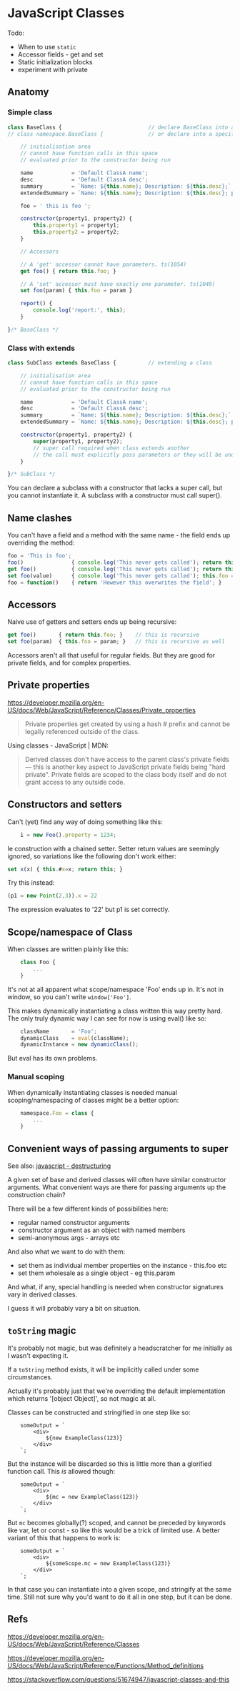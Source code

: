 JavaScript Classes
==================

Todo:
* When to use `static`
* Accessor fields - get and set
* Static initialization blocks
* experiment with private


Anatomy
-------

### Simple class

```js
class BaseClass {							// declare BaseClass into an anonymous namespace
// class namespace.BaseClass {				// or declare into a specific namespace

	// initialisation area
	// cannot have function calls in this space
	// evaluated prior to the constructor being run

	name            = 'Default ClassA name';
	desc            = 'Default ClassA desc';
	summary         = `Name: ${this.name}; Description: ${this.desc};`								 // can reference other vars declared in the initialisation area
	extendedSummary = `Name: ${this.name}; Description: ${this.desc}; property1: ${this.property1};` // property1 is undefined at this point

	foo = ' this is foo ';

	constructor(property1, property2) {
		this.property1 = property1;
		this.property2 = property2;
	}

	// Accessors

	// A 'get' accessor cannot have parameters. ts(1054)
	get foo() { return this.foo; }

	// A 'set' accessor must have exactly one parameter. ts(1049)
	set foo(param) { this.foo = param }

	report() {
		console.log('report:', this);
	}

}/* BaseClass */
```

### Class with extends

```js
class SubClass extends BaseClass {			// extending a class

	// initialisation area
	// cannot have function calls in this space
	// evaluated prior to the constructor being run

	name            = 'Default ClassA name';
	desc            = 'Default ClassA desc';
	summary         = `Name: ${this.name}; Description: ${this.desc};`								 // can reference other vars declared in the initialisation area
	extendedSummary = `Name: ${this.name}; Description: ${this.desc}; property1: ${this.property1};` // property1 is undefined at this point

	constructor(property1, property2) {
		super(property1, property2);
		// super call required when class extends another
		// the call must explicitly pass parameters or they will be undefined
	}

}/* SubClass */
```
You can declare a subclass with a constructor that lacks a super call, but you cannot instantiate it.
A subclass with a constructor must call super().



Name clashes
------------

You can't have a field and a method with the same name - the field ends up overriding the method:
```js
foo = 'This is foo';
foo()				{ console.log('This never gets called'); return this.foo; }
get foo()			{ console.log('This never gets called'); return this.foo; }
set foo(value)		{ console.log('This never gets called'); this.foo = value; }
foo = function()	{ return 'However this overwrites the field'; }
```


Accessors
---------


Naive use of getters and setters ends up being recursive:
```js
get foo()		{ return this.foo; }	// this is recursive
set foo(param)	{ this.foo = param; }	// this is recursive as well
```

Accessors aren't all that useful for regular fields.
But they are good for private fields, and for complex properties.



Private properties
------------------

https://developer.mozilla.org/en-US/docs/Web/JavaScript/Reference/Classes/Private_properties

> Private properties get created by using a hash # prefix and cannot be legally referenced outside of the class.

Using classes - JavaScript | MDN:
> Derived classes don't have access to the parent class's private fields — this is another key aspect to JavaScript private
fields being "hard private". Private fields are scoped to the class body itself and do not grant access to any outside
code.



Constructors and setters
------------------------

Can't (yet) find any way of doing something like this:
```js
	i = new Foo().property = 1234;

```
Ie construction with a chained setter.
Setter return values are seemingly ignored, so variations like the following don't work either:
```js
set x(x) { this.#x=x; return this; }
```

Try this instead:

```js
(p1 = new Point(2,3)).x = 22
```
The expression evaluates to '22' but p1 is set correctly.



Scope/namespace of Class
------------------------

When classes are written plainly like this:

```js
	class Foo {
		...
	}
```

It's not at all apparent what scope/namespace 'Foo' ends up in.
It's not in window, so you can't write `window['Foo']`.

This makes dynamically instantiating a class written this way pretty hard.
The only truly dynamic way I can see for now is using eval() like so:

```js
 	className       = 'Foo';
	dynamicClass    = eval(className);
	dynamicInstance = new dynamicClass();
```

But eval has its own problems.

### Manual scoping

When dynamically instantiating classes is needed manual scoping/namespacing of classes might be a better option:

```js
	namespace.Foo = class {
		...
	}
```



Convenient ways of passing arguments to super
---------------------------------------------

See also: [javascript - destructuring](../javascript/javascript.md#destructuring)

A given set of base and derived classes will often have similar constructor arguments.
What convenient ways are there for passing arguments up the construction chain?

There will be a few different kinds of possibilities here:
* regular named constructor arguments
* constructor argument as an object with named members
* semi-anonymous args - arrays etc

And also what we want to do with them:
* set them as individual member properties on the instance - this.foo etc
* set them wholesale as a single object - eg this.param

And what, if any, special handling is needed when constructor signatures vary in derived classes.

I guess it will probably vary a bit on situation.



`toString` magic
------------------

It's probably not magic, but was definitely a headscratcher for me initially as I wasn't expecting it.

If a `toString` method exists, it will be implicitly called under some circumstances.

Actually it's probably just that we're overriding the default implementation which returns '[object Object]', so not magic at all.


Classes can be constructed and stringified in one step like so:
```
	someOutput = `
		<div>
			${new ExampleClass(123)}
		</div>
	`;
```
But the instance will be discarded so this is little more than a glorified function call.
This *is* allowed though:
```
	someOutput = `
		<div>
			${mc = new ExampleClass(123)}
		</div>
	`;
```
But `mc` becomes globally(?) scoped, and cannot be preceded by keywords like var, let or const - so like this would be a trick of limited use.
A better variant of this that happens to work is:
```
	someOutput = `
		<div>
			${someScope.mc = new ExampleClass(123)}
		</div>
	`;
```
In that case you can instantiate into a given scope, and stringify at the same time.
Still not sure why you'd want to do it all in one step, but it can be done.




Refs
----

https://developer.mozilla.org/en-US/docs/Web/JavaScript/Reference/Classes

https://developer.mozilla.org/en-US/docs/Web/JavaScript/Reference/Functions/Method_definitions

https://stackoverflow.com/questions/51674947/javascript-classes-and-this
